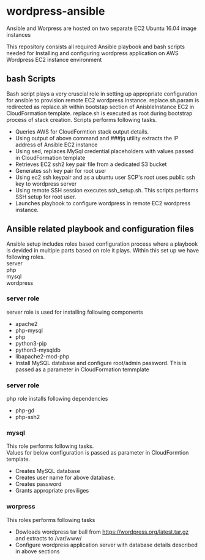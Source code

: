 # wordpress-ansible
Ansible and Worpress are hosted on two separate EC2 Ubuntu 16.04 image  instances

This repository consists all required Ansible playbook and bash scripts needed for Installing and configuring wordpress application on AWS Wordpress EC2 instance environment

## bash Scripts
Bash script plays a very cruscial role in setting up appropriate configuration for ansible to provision remote EC2 wordpress instance. replace.sh.param is redirected as replace.sh within bootstap section of AnisbleInstance EC2 in CloudFormation template. replace.sh is executed as root during bootstrap process of stack creation. Scripts performs following tasks.<br> 

- Queries AWS for CloudFormtion stack output details.
- Using output of above command and ###jq utility extracts the IP address of Ansible EC2 instance
- Using sed, replaces MySql credential placeholders with values passed in CloudFormation template
- Retrieves EC2 ssh2 key pair file from a dedicated S3 bucket
- Generates ssh key pair for root user
- Using ec2 ssh keypair and as a ubuntu user SCP's root uses public ssh key to wordpress server
- Using remote SSH session executes ssh_setup.sh. This scripts performs SSH setup for root user.
- Launches playbook to configure wordpress in remote EC2 wordpress instance.

## Ansible related playbook and configuration files
Ansible setup includes roles based configuration process where a playbook is devided in multiple parts based on role it plays. Within this set up we have following roles.<br>
server<br>
php<br>
mysql<br>
wordpress<br>

### server role
server role is used for installing following components <br>
- apache2<br>
- php-mysql<br>
- php<br>
- python3-pip<br>
- python3-mysqldb<br>
- libapache2-mod-php<br>
- Install MySQL database and configure root/admin password. This is passed as a parameter in CloudFormation temmplate

### server role
php role installs following dependencies<br>
 - php-gd<br>
 - php-ssh2<br>

### mysql
This role performs following tasks.<br>
Values for below configuration is passed as parameter in CloudFormtion template.<br>
- Creates MySQL database<br>
- Creates user name for above database.<br>
- Creates password<br>
- Grants appropriate previliges<br>

### worpress
This roles performs following tasks<br>
- Dowloads wordpress tar ball from https://wordpress.org/latest.tar.gz and extracts to /var/www/<br>
- Configure wordpress application server with database details described in above sections<br>

